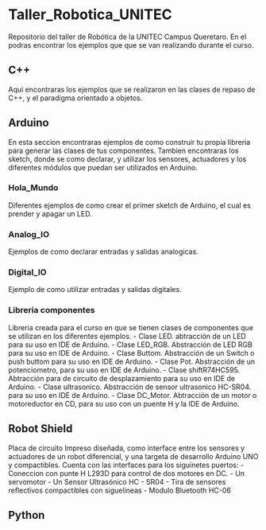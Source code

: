 # Taller_Robotica_UNITEC
Repositorio del taller de Robótica de la UNITEC Campus Queretaro. En el podras encontrar los ejemplos que que se van realizando durante el curso. 

## C++

Aqui encontraras los ejemplos que se realizaron en las clases de repaso de C++, y el paradigma orientado a objetos.

## Arduino

En esta seccion encontraras ejemplos de como construir tu propia libreria para generar las clases de tus componentes. Tambien encontraras los sketch, donde
se como declarar, y utilizar los sensores, actuadores y los diferentes módulos que puedan ser utilizados en Arduino.


### Hola_Mundo
Diferentes ejemplos de como crear el primer sketch de Arduino, el cual es prender y apagar un LED. 

### Analog_IO
Ejemplos de como declarar entradas y salidas analogicas.

### Digital_IO
Ejemplo de como utilizar entradas y salidas digitales.


### Libreria componentes
Libreria creada para el curso en que se tienen clases de componentes que se utilizan en los diferentes ejemplos. 
	- Clase LED. abtracción de un LED para su uso en IDE de Arduino.
	- Clase LED_RGB. Abstracción de LED RGB para su uso en IDE de Arduino.
	- Clase Buttom. Abstracción de un Switch o push buttom para su uso en IDE de Arduino.
	- Clase Pot. Abstracción de un potenciometro, para su uso en IDE de Arduino.
	- Clase shiftR74HC595. Abtracción para de circuito de desplazamiento para su uso en IDE de Arduino.
	- Clase ultrasonico. Abstracción de sensor ultrasonico HC-SR04. para su uso en IDE de Arduino.
	- Clase DC_Motor. Abtracción de un motor o motoreductor en CD, para su uso con un puente H y la IDE de Arduino.


## Robot Shield
Placa de circuito Impreso diseñada, como interface entre los sensores y actuadores de un robot diferencial, y una targeta de desarrollo Arduino UNO y compactibles.
Cuenta con las interfaces para los siguinetes puertos:
	- Coneccion con punte H L293D para control de dos motores en DC.
	- Un servomotor
	- Un Sensor Ultrasónico HC - SR04
	- Tira de sensores reflectivos compactibles con siguelineas
	- Modulo Bluetooth HC-06



## Python
